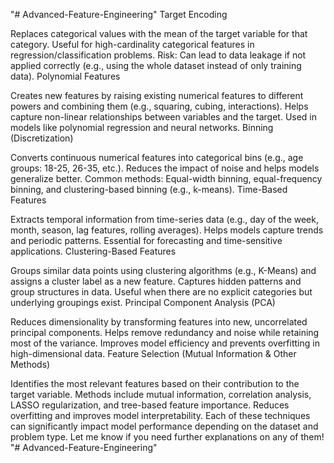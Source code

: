 "# Advanced-Feature-Engineering" 
Target Encoding

Replaces categorical values with the mean of the target variable for that category.
Useful for high-cardinality categorical features in regression/classification problems.
Risk: Can lead to data leakage if not applied correctly (e.g., using the whole dataset instead of only training data).
Polynomial Features

Creates new features by raising existing numerical features to different powers and combining them (e.g., squaring, cubing, interactions).
Helps capture non-linear relationships between variables and the target.
Used in models like polynomial regression and neural networks.
Binning (Discretization)

Converts continuous numerical features into categorical bins (e.g., age groups: 18-25, 26-35, etc.).
Reduces the impact of noise and helps models generalize better.
Common methods: Equal-width binning, equal-frequency binning, and clustering-based binning (e.g., k-means).
Time-Based Features

Extracts temporal information from time-series data (e.g., day of the week, month, season, lag features, rolling averages).
Helps models capture trends and periodic patterns.
Essential for forecasting and time-sensitive applications.
Clustering-Based Features

Groups similar data points using clustering algorithms (e.g., K-Means) and assigns a cluster label as a new feature.
Captures hidden patterns and group structures in data.
Useful when there are no explicit categories but underlying groupings exist.
Principal Component Analysis (PCA)

Reduces dimensionality by transforming features into new, uncorrelated principal components.
Helps remove redundancy and noise while retaining most of the variance.
Improves model efficiency and prevents overfitting in high-dimensional data.
Feature Selection (Mutual Information & Other Methods)

Identifies the most relevant features based on their contribution to the target variable.
Methods include mutual information, correlation analysis, LASSO regularization, and tree-based feature importance.
Reduces overfitting and improves model interpretability.
Each of these techniques can significantly impact model performance depending on the dataset and problem type. Let me know if you need further explanations on any of them! "# Advanced-Feature-Engineering" 
